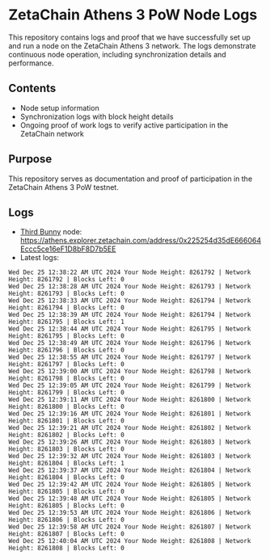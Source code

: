 # ZetaChain Athens 3 PoW Node Logs
This repository contains logs and proof that we have successfully set up and run a node on the ZetaChain Athens 3 network. The logs demonstrate continuous node operation, including synchronization details and performance.

## Contents
- Node setup information
- Synchronization logs with block height details
- Ongoing proof of work logs to verify active participation in the ZetaChain network

## Purpose
This repository serves as documentation and proof of participation in the ZetaChain Athens 3 PoW testnet.

## Logs

- [Third Bunny](https://thirdbunny.xyz/) node: https://athens.explorer.zetachain.com/address/0x225254d35dE666064Eccc5ce16eF1D8bF8D7b5EE
- Latest logs:
```
Wed Dec 25 12:38:22 AM UTC 2024 Your Node Height: 8261792 | Network Height: 8261792 | Blocks Left: 0
Wed Dec 25 12:38:28 AM UTC 2024 Your Node Height: 8261793 | Network Height: 8261793 | Blocks Left: 0
Wed Dec 25 12:38:33 AM UTC 2024 Your Node Height: 8261794 | Network Height: 8261794 | Blocks Left: 0
Wed Dec 25 12:38:39 AM UTC 2024 Your Node Height: 8261794 | Network Height: 8261795 | Blocks Left: 1
Wed Dec 25 12:38:44 AM UTC 2024 Your Node Height: 8261795 | Network Height: 8261795 | Blocks Left: 0
Wed Dec 25 12:38:49 AM UTC 2024 Your Node Height: 8261796 | Network Height: 8261796 | Blocks Left: 0
Wed Dec 25 12:38:55 AM UTC 2024 Your Node Height: 8261797 | Network Height: 8261797 | Blocks Left: 0
Wed Dec 25 12:39:00 AM UTC 2024 Your Node Height: 8261798 | Network Height: 8261798 | Blocks Left: 0
Wed Dec 25 12:39:05 AM UTC 2024 Your Node Height: 8261799 | Network Height: 8261799 | Blocks Left: 0
Wed Dec 25 12:39:11 AM UTC 2024 Your Node Height: 8261800 | Network Height: 8261800 | Blocks Left: 0
Wed Dec 25 12:39:16 AM UTC 2024 Your Node Height: 8261801 | Network Height: 8261801 | Blocks Left: 0
Wed Dec 25 12:39:21 AM UTC 2024 Your Node Height: 8261802 | Network Height: 8261802 | Blocks Left: 0
Wed Dec 25 12:39:26 AM UTC 2024 Your Node Height: 8261803 | Network Height: 8261803 | Blocks Left: 0
Wed Dec 25 12:39:32 AM UTC 2024 Your Node Height: 8261803 | Network Height: 8261804 | Blocks Left: 1
Wed Dec 25 12:39:37 AM UTC 2024 Your Node Height: 8261804 | Network Height: 8261804 | Blocks Left: 0
Wed Dec 25 12:39:42 AM UTC 2024 Your Node Height: 8261805 | Network Height: 8261805 | Blocks Left: 0
Wed Dec 25 12:39:48 AM UTC 2024 Your Node Height: 8261805 | Network Height: 8261805 | Blocks Left: 0
Wed Dec 25 12:39:53 AM UTC 2024 Your Node Height: 8261806 | Network Height: 8261806 | Blocks Left: 0
Wed Dec 25 12:39:58 AM UTC 2024 Your Node Height: 8261807 | Network Height: 8261807 | Blocks Left: 0
Wed Dec 25 12:40:04 AM UTC 2024 Your Node Height: 8261808 | Network Height: 8261808 | Blocks Left: 0
```
